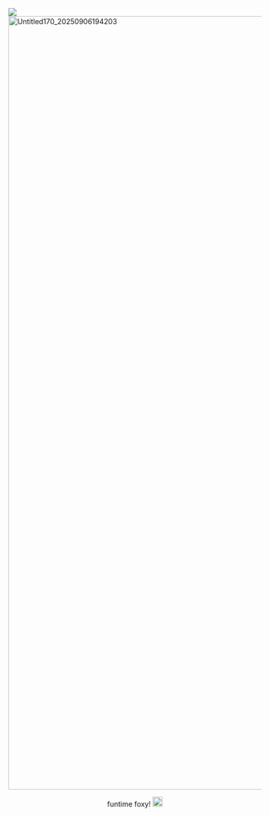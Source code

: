 ![](https://komarev.com/ghpvc/?username=funtiimefoxy&color=ff69b4&style=plastic&label=MY+VIEWS!)
<img width="2048" height="1536" alt="Untitled170_20250906194203" src="https://github.com/user-attachments/assets/cb88375a-f3d8-4beb-b400-bdf2a371da83" />

<p align="center">
  funtime foxy! <img width="20" height="20" alt="1000004817" src="https://github.com/user-attachments/assets/48418498-7686-417a-8798-745310fdc9f6" /> 

</p>
